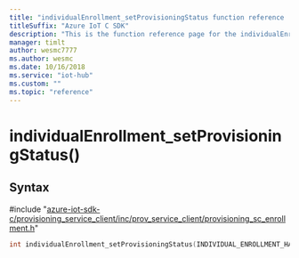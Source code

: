 ```yaml
---                             
title: "individualEnrollment_setProvisioningStatus function reference | Microsoft Docs" 
titleSuffix: "Azure IoT C SDK"            
description: "This is the function reference page for the individualEnrollment_setProvisioningStatus() function in the Azure IoT C SDK. This SDK is used with Azure IoT Hub and Azure IoT Hub Device Provisioning Service"            
manager: timlt                 
author: wesmc7777              
ms.author: wesmc               
ms.date: 10/16/2018                    
ms.service: "iot-hub"             
ms.custom: ""                
ms.topic: "reference"        
---                            
```


# individualEnrollment_setProvisioningStatus()

## Syntax

\#include "[azure-iot-sdk-c/provisioning_service_client/inc/prov_service_client/provisioning_sc_enrollment.h](../provisioning-sc-enrollment-h.md)"  
```C
int individualEnrollment_setProvisioningStatus(INDIVIDUAL_ENROLLMENT_HANDLE  C2);
```

